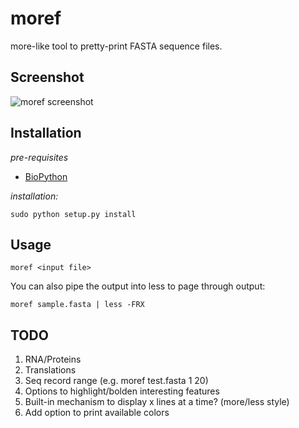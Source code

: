 moref
=====

more-like tool to pretty-print FASTA sequence files.

Screenshot
----------
![moref screenshot](https://raw.github.com/khughitt/moref/master/doc/screenshot.png)

Installation
------------
*pre-requisites*
* [BioPython](http://biopython.org/wiki/Biopython)

*installation:*

    sudo python setup.py install

Usage
-----

    moref <input file>
    
You can also pipe the output into less to page through output:
    
    moref sample.fasta | less -FRX
    
TODO
----
1. RNA/Proteins
2. Translations
3. Seq record range (e.g. moref test.fasta 1 20)
4. Options to highlight/bolden interesting features
5. Built-in mechanism to display x lines at a time? (more/less style)
6. Add option to print available colors